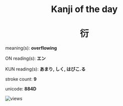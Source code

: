 <h1 align="center">Kanji of the day</h1>
<h1 align="center">衍</h1>
<p align="left">meaning(s): <b>overflowing</b></p>
<p align="left">ON reading(s): <b>エン</b></p>
<p align="left">KUN reading(s): <b>あまり, しく, はびこ.る</b></p>
<p align="left">stroke count: <b>9</b></p>
<p align="left">unicode: <b>884D</b></p>
<p align="left"><img src="https://komarev.com/ghpvc/?username=tristanwagner-kanjioftheday&label=Views&color=0e75b6&style=flat" alt="views"/></p>
